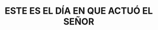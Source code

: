 ---
capo: 0
id: 71
lang: es-es
step: pre
subtitle: ''
tags: []
title: ESTE ES EL DÍA EN QUE ACTUÓ EL SEÑOR
---